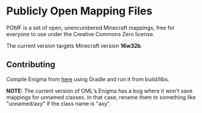 # Publicly Open Mapping Files

POMF is a set of open, unencumbered Minecraft mappings, free for everyone to use under the Creative Commons Zero license.

The current version targets Minecraft version **16w32b**.

## Contributing

Compile Enigma from [here](https://github.com/OpenModLoader/Enigma) using Gradle and run it from build/libs.

**NOTE:** The current version of OML's Enigma has a bug where it won't save mappings for unnamed classes. In that case, rename them to something like 
"unnamed/axy" if the class name is "axy".
